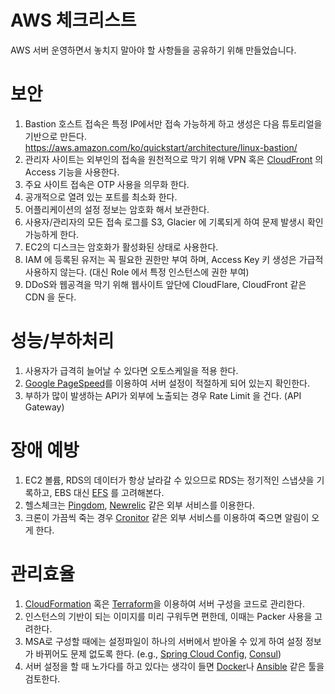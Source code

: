 # AWS 체크리스트

AWS 서버 운영하면서 놓치지 말아야 할 사항들을 공유하기 위해 만들었습니다.

# 보안
1. Bastion 호스트 접속은 특정 IP에서만 접속 가능하게 하고 생성은 다음 튜토리얼을 기반으로 만든다. 
https://aws.amazon.com/ko/quickstart/architecture/linux-bastion/
2. 관리자 사이트는 외부인의 접속을 원천적으로 막기 위해 VPN 혹은 [CloudFront](https://aws.amazon.com/ko/cloudfront/) 의 Access 기능을 사용한다.
3. 주요 사이트 접속은 OTP 사용을 의무화 한다.
4. 공개적으로 열려 있는 포트를 최소화 한다.
5. 어플리케이션의 설정 정보는 암호화 해서 보관한다.
6. 사용자/관리자의 모든 접속 로그를 S3, Glacier 에 기록되게 하여 문제 발생시 확인 가능하게 한다.
7. EC2의 디스크는 암호화가 활성화된 상태로 사용한다.
8. IAM 에 등록된 유저는 꼭 필요한 권한만 부여 하며, Access Key 키 생성은 가급적 사용하지 않는다. (대신 Role 에서 특정 인스턴스에 권한 부여)
9. DDoS와 웹공격을 막기 위해 웹사이트 앞단에 CloudFlare, CloudFront 같은 CDN 을 둔다.

# 성능/부하처리

1. 사용자가 급격히 늘어날 수 있다면 오토스케일을 적용 한다.
2. [Google PageSpeed](https://developers.google.com/speed/pagespeed/insights/)를 이용하여 서버 설정이 적절하게 되어 있는지 확인한다.
3. 부하가 많이 발생하는 API가 외부에 노출되는 경우 Rate Limit 을 건다. (API Gateway)


# 장애 예방

1. EC2 볼륨, RDS의 데이터가 항상 날라갈 수 있으므로 RDS는 정기적인 스냅샷을 기록하고, EBS 대신 [EFS](https://aws.amazon.com/ko/efs/) 를 고려해본다.
2. 헬스체크는 [Pingdom](https://www.pingdom.com/), [Newrelic](https://newrelic.com/) 같은 외부 서비스를 이용한다.
3. 크론이 가끔씩 죽는 경우 [Cronitor](https://cronitor.io) 같은 외부 서비스를 이용하여 죽으면 알림이 오게 한다.


# 관리효율

1. [CloudFormation](https://aws.amazon.com/ko/cloudformation/) 혹은 [Terraform](https://www.terraform.io/)을 이용하여 서버 구성을 코드로 관리한다.
2. 인스턴스의 기반이 되는 이미지를 미리 구워두면 편한데, 이때는 Packer 사용을 고려한다.
3. MSA로 구성할 때에는 설정파일이 하나의 서버에서 받아올 수 있게 하여 설정 정보가 바뀌어도 문제 없도록 한다. (e.g., [Spring Cloud Config](https://cloud.spring.io/spring-cloud-config/), [Consul](https://www.consul.io/))
4. 서버 설정을 할 때 노가다를 하고 있다는 생각이 들면 [Docker](https://www.docker.com/)나 [Ansible](https://www.ansible.com/) 같은 툴을 검토한다.
